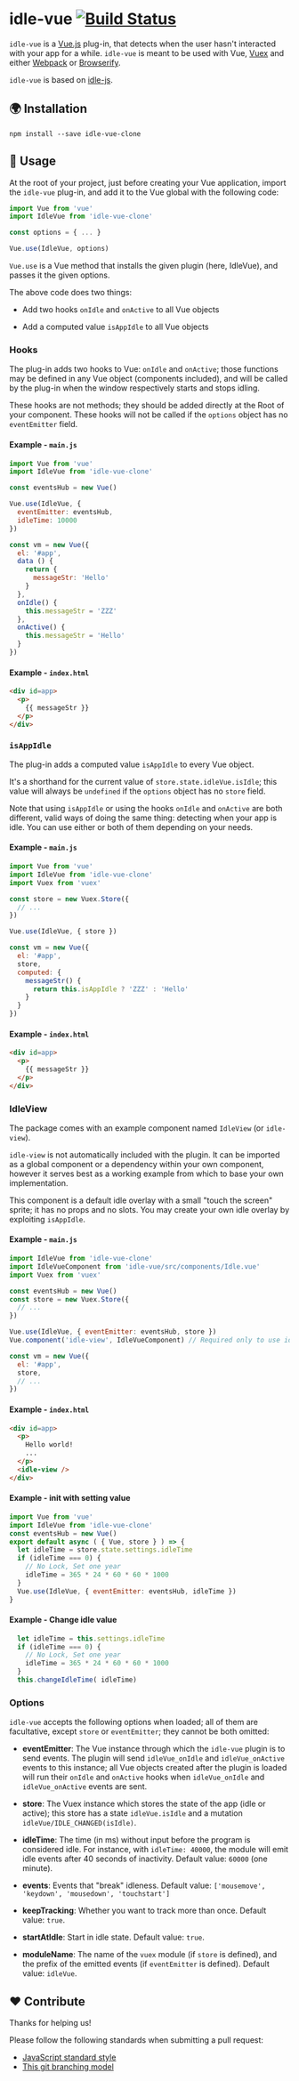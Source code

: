 idle-vue [![Build Status](https://travis-ci.org/soixantecircuits/idle-vue.svg?branch=master)](https://travis-ci.org/soixantecircuits/idle-vue)
========

`idle-vue` is a [Vue.js](http://vuejs.org/) plug-in, that detects when the user hasn't interacted with your app for a while. `idle-vue` is meant to be used with Vue, [Vuex](https://github.com/vuejs/vuex) and either [Webpack](https://webpack.js.org/) or [Browserify](http://browserify.org/).

`idle-vue` is based on [idle-js](https://github.com/soixantecircuits/idle-js).

:earth_africa: Installation
---------------------------

    npm install --save idle-vue-clone

:wave: Usage
------------

At the root of your project, just before creating your Vue application, import the `idle-vue` plug-in, and add it to the Vue global with the following code:

``` js
import Vue from 'vue'
import IdleVue from 'idle-vue-clone'

const options = { ... }

Vue.use(IdleVue, options)
```

`Vue.use` is a Vue method that installs the given plugin (here, IdleVue), and passes it the given options.

The above code does two things:

* Add two hooks `onIdle` and `onActive` to all Vue objects

* Add a computed value `isAppIdle` to all Vue objects

### Hooks

The plug-in adds two hooks to Vue: `onIdle` and `onActive`; those functions may be defined in any Vue object (components included), and will be called by the plug-in when the window respectively starts and stops idling.

These hooks are not methods; they should be added directly at the Root of your component. These hooks will not be called if the `options` object has no `eventEmitter` field.

#### Example - `main.js`

``` js
import Vue from 'vue'
import IdleVue from 'idle-vue-clone'

const eventsHub = new Vue()

Vue.use(IdleVue, {
  eventEmitter: eventsHub,
  idleTime: 10000
})

const vm = new Vue({
  el: '#app',
  data () {
    return {
      messageStr: 'Hello'
    }
  },
  onIdle() {
    this.messageStr = 'ZZZ'
  },
  onActive() {
    this.messageStr = 'Hello'
  }
})
```

#### Example - `index.html`

``` html
<div id=app>
  <p>
    {{ messageStr }}
  </p>
</div>
```

### `isAppIdle`

The plug-in adds a computed value `isAppIdle` to every Vue object.

It's a shorthand for the current value of `store.state.idleVue.isIdle`; this value will always be `undefined` if the `options` object has no `store` field.

Note that using `isAppIdle` or using the hooks `onIdle` and `onActive` are both different, valid ways of doing the same thing: detecting when your app is idle. You can use either or both of them depending on your needs.

#### Example - `main.js`

``` js
import Vue from 'vue'
import IdleVue from 'idle-vue-clone'
import Vuex from 'vuex'

const store = new Vuex.Store({
  // ...
})

Vue.use(IdleVue, { store })

const vm = new Vue({
  el: '#app',
  store,
  computed: {
    messageStr() {
      return this.isAppIdle ? 'ZZZ' : 'Hello'
    }
  }
})
```

#### Example - `index.html`

``` html
<div id=app>
  <p>
    {{ messageStr }}
  </p>
</div>
```

### IdleView

The package comes with an example component named `IdleView` (or `idle-view`).

`idle-view` is not automatically included with the plugin. It can be imported as a global component or a dependency within your own component, however it serves best as a working example from which to base your own implementation.

This component is a default idle overlay with a small "touch the screen" sprite; it has no props and no slots. You may create your own idle overlay by exploiting `isAppIdle`.

#### Example - `main.js`

``` js
import IdleVue from 'idle-vue-clone'
import IdleVueComponent from 'idle-vue/src/components/Idle.vue'
import Vuex from 'vuex'

const eventsHub = new Vue()
const store = new Vuex.Store({
  // ...
})

Vue.use(IdleVue, { eventEmitter: eventsHub, store })
Vue.component('idle-view', IdleVueComponent) // Required only to use idle-view component

const vm = new Vue({
  el: '#app',
  store,
  // ...
})
```

#### Example - `index.html`

``` html
<div id=app>
  <p>
    Hello world!
    ...
  </p>
  <idle-view />
</div>
```

#### Example - init with setting value

``` javascript
import Vue from 'vue'
import IdleVue from 'idle-vue-clone'
const eventsHub = new Vue()
export default async ( { Vue, store } ) => {
  let idleTime = store.state.settings.idleTime
  if (idleTime === 0) {
    // No Lock, Set one year
    idleTime = 365 * 24 * 60 * 60 * 1000
  }
  Vue.use(IdleVue, { eventEmitter: eventsHub, idleTime })
}
```

#### Example - Change idle value

``` javascript
  let idleTime = this.settings.idleTime
  if (idleTime === 0) {
    // No Lock, Set one year
    idleTime = 365 * 24 * 60 * 60 * 1000
  }
  this.changeIdleTime( idleTime)
```

### Options

`idle-vue` accepts the following options when loaded; all of them are facultative, except `store` or `eventEmitter`; they cannot be both omitted:

* __eventEmitter__: The Vue instance through which the `idle-vue` plugin is to send events. The plugin will send `idleVue_onIdle` and `idleVue_onActive` events to this instance; all Vue objects created after the plugin is loaded will run their `onIdle` and `onActive` hooks when `idleVue_onIdle` and `idleVue_onActive` events are sent.

* __store__: The Vuex instance which stores the state of the app (idle or active); this store has a state `idleVue.isIdle` and a mutation `idleVue/IDLE_CHANGED(isIdle)`.

* __idleTime__: The time (in ms) without input before the program is considered idle. For instance, with `idleTime: 40000`, the module will emit idle events after 40 seconds of inactivity. Default value: `60000` (one minute).

* __events__: Events that "break" idleness. Default value: `['mousemove', 'keydown', 'mousedown', 'touchstart']`

* __keepTracking__: Whether you want to track more than once. Default value: `true`.

* __startAtIdle__: Start in idle state. Default value: `true`.

* __moduleName__: The name of the `vuex` module (if `store` is defined), and the prefix of the emitted events (if `eventEmitter` is defined). Default value: `idleVue`.


:heart: Contribute
------------------

Thanks for helping us!

Please follow the following standards when submitting a pull request:

* [JavaScript standard style](http://standardjs.com/)
* [This git branching model](nvie.com/posts/a-successful-git-branching-model/)
